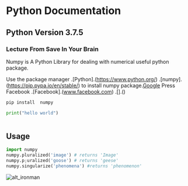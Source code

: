 

# Python Documentation

## Python Version 3.7.5

### Lecture From Save In Your Brain

Numpy is A Python Library for dealing with numerical useful python package.

Use the package manager
.[Python].(https://www.python.org/)
.[numpy].(https://pip.pypa.io/en/stable/) to install numpy package.[Google](google.com)
Press Facebook
.[Facebook].(www.facebook.com)
.[].()

```bash
pip install  numpy
```
```python
print("hello world")
```
```php
```

## Usage

```python
import numpy
numpy.pluralized('image') # returns 'Image'
numpy.p;uralized('goose') # returns 'geese'
numpy.singularize('phenomena') #returns 'phenomenon'
```


![alt_ironman](https://gamespot1.cbsistatic.com/uploads/original/1587/15875866/3514706-ironmanvr-promo-nologo.jpg)



